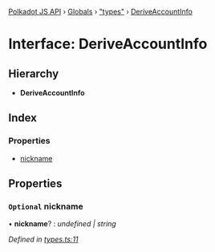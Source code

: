 [Polkadot JS API](../README.md) › [Globals](../globals.md) › ["types"](../modules/_types_.md) › [DeriveAccountInfo](_types_.deriveaccountinfo.md)

# Interface: DeriveAccountInfo

## Hierarchy

* **DeriveAccountInfo**

## Index

### Properties

* [nickname](_types_.deriveaccountinfo.md#optional-nickname)

## Properties

### `Optional` nickname

• **nickname**? : *undefined | string*

*Defined in [types.ts:11](https://github.com/polkadot-js/api/blob/a30d467618/packages/api-derive/src/types.ts#L11)*
